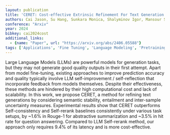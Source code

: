 ```yaml
---
layout: publication
title: 'CERET: Cost-effective Extrinsic Refinement For Text Generation'
authors: Cai Jason, Su Hang, Sunkara Monica, Shalyminov Igor, Mansour Saab
conference: "Arxiv"
year: 2024
bibkey: cai2024cost
additional_links:
  - {name: "Paper", url: "https://arxiv.org/abs/2406.05588"}
tags: ['Applications', 'Fine Tuning', 'Language Modeling', 'Pretraining Methods', 'Training Techniques']
---
```

Large Language Models (LLMs) are powerful models for generation tasks, but
they may not generate good quality outputs in their first attempt. Apart from
model fine-tuning, existing approaches to improve prediction accuracy and
quality typically involve LLM self-improvement / self-reflection that
incorporate feedback from models themselves. Despite their effectiveness, these
methods are hindered by their high computational cost and lack of scalability.
In this work, we propose CERET, a method for refining text generations by
considering semantic stability, entailment and inter-sample uncertainty
measures. Experimental results show that CERET outperforms Self-consistency and
Self-rerank baselines consistently under various task setups, by ~1.6% in
Rouge-1 for abstractive summarization and ~3.5% in hit rate for question
answering. Compared to LLM Self-rerank method, our approach only requires 9.4%
of its latency and is more cost-effective.
